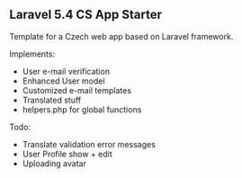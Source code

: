 ## Laravel 5.4 CS App Starter

Template for a Czech web app based on Laravel framework.

Implements:

- User e-mail verification
- Enhanced User model
- Customized e-mail templates
- Translated stuff
- helpers.php for global functions

Todo:

- Translate validation error messages
- User Profile show + edit
- Uploading avatar
